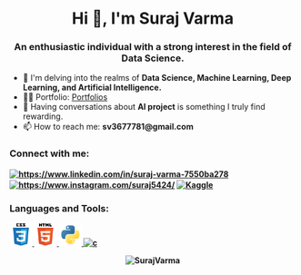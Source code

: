 <h1 align="center">Hi 👋, I'm Suraj Varma</h1>
<h3 align="center">An enthusiastic individual with a strong interest in the field of Data Science.</h3>
<!-- <p align="left"> <img src="https://komarev.com/ghpvc/?username=suraj5424&label=Profile%20views&color=0e75b6&style=flat" alt="suraj5424" /> </p> -->

<ul>
  <li>🌱 I'm delving into the realms of <strong>Data Science, Machine Learning, Deep Learning, and Artificial Intelligence.</strong></li>
  <li>👨‍💻 Portfolio: <a href="https://github.com/suraj5424?tab=repositories" target="_blank">Portfolios</a></li>
  <li>💬 Having conversations about <strong>AI project</strong> is something I truly find rewarding.</li>
  <li>📫 How to reach me: <strong>sv3677781@gmail.com<strong>
</ul>

<h3 align="left">Connect with me:</h3>
<p align="left">
    <a href="https://www.linkedin.com/in/suraj-varma-7550ba278" target="blank"><img align="center" src="https://raw.githubusercontent.com/rahuldkjain/github-profile-readme-generator/master/src/images/icons/Social/linked-in-alt.svg" alt="https://www.linkedin.com/in/suraj-varma-7550ba278" height="30" width="40" /></a>
    <a href="https://www.instagram.com/suraj5424/" target="blank"><img align="center" src="https://raw.githubusercontent.com/rahuldkjain/github-profile-readme-generator/master/src/images/icons/Social/instagram.svg" alt="https://www.instagram.com/suraj5424/" height="30" width="40" /></a>
    <a href="https://www.kaggle.com/suraj5424" target="blank"><img align="center" src="https://github.com/rahuldkjain/github-profile-readme-generator/blob/master/src/images/icons/Social/kaggle.svg" alt="Kaggle" height="30" width="40" /></a>
<!--     <a href="https://mail.google.com/mail/u/?authuser=sv3677781@gmail.com" target="blank"><img align="center" src="https://github.com/dheereshagrwal/colored-icons/blob/master/public/icons/gmail/gmail.svg" alt="Gmail" height="30" width="40" /></a>
</p> -->

<h3 align="left">Languages and Tools:</h3>
<p align="left"> 
    <a href="https://www.w3schools.com/css/" target="_blank"> 
        <img src="https://raw.githubusercontent.com/devicons/devicon/master/icons/css3/css3-original-wordmark.svg" alt="css3" width="40" height="40"/> 
    </a> 
    <a href="https://www.w3.org/html/" target="_blank"> 
        <img src="https://raw.githubusercontent.com/devicons/devicon/master/icons/html5/html5-original-wordmark.svg" alt="html5" width="40" height="40"/> 
    </a> 
    <a href="https://www.python.org" target="_blank"> 
        <img src="https://raw.githubusercontent.com/devicons/devicon/master/icons/python/python-original.svg" alt="python" width="40" height="40"/> 
    </a> 
    <a href="https://cplusplus.com/" target="_blank"> 
        <img src="https://github.com/rahuldkjain/github-profile-readme-generator/blob/master/src/images/icons/ProgrammingLanguages/cpp.svg" alt="c" width="40" height="40"/> 
    </a> 
</p>

<p align="center">
    <img src="https://github-readme-stats.vercel.app/api?username=suraj5424&show_icons=true&locale=en" alt="SurajVarma" />
</p>
